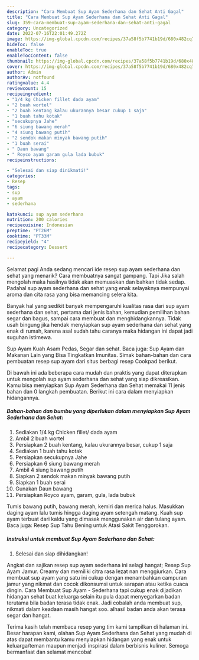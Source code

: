 ```yaml
---
description: "Cara Membuat Sup Ayam Sederhana dan Sehat Anti Gagal"
title: "Cara Membuat Sup Ayam Sederhana dan Sehat Anti Gagal"
slug: 359-cara-membuat-sup-ayam-sederhana-dan-sehat-anti-gagal
category: Uncategorized
date: 2022-07-16T22:01:49.272Z
image: https://img-global.cpcdn.com/recipes/37a58f5b7741b19d/680x482cq70/sup-ayam-sederhana-dan-sehat-foto-resep-utama.jpg
hideToc: false
enableToc: true
enableTocContent: false
thumbnail: https://img-global.cpcdn.com/recipes/37a58f5b7741b19d/680x482cq70/sup-ayam-sederhana-dan-sehat-foto-resep-utama.jpg
cover: https://img-global.cpcdn.com/recipes/37a58f5b7741b19d/680x482cq70/sup-ayam-sederhana-dan-sehat-foto-resep-utama.jpg
author: Admin
authorAv: notfound
ratingvalue: 4.4
reviewcount: 15
recipeingredient:
- "1/4 kg Chicken fillet dada ayam"
- "2 buah wortel"
- "2 buah kentang kalau ukurannya besar cukup 1 saja"
- "1 buah tahu kotak"
- "secukupnya Jahe"
- "6 siung bawang merah"
- "4 siung bawang putih"
- "2 sendok makan minyak bawang putih"
- "1 buah serai"
- " Daun bawang"
- " Royco ayam garam gula lada bubuk"
recipeinstructions:

- "Selesai dan siap dinikmati!"
categories:
- Resep
tags:
- sup
- ayam
- sederhana

katakunci: sup ayam sederhana 
nutrition: 200 calories
recipecuisine: Indonesian
preptime: "PT26M"
cooktime: "PT33M"
recipeyield: "4"
recipecategory: Dessert

---
```



Selamat pagi Anda sedang mencari ide resep sup ayam sederhana dan sehat yang menarik? Cara membuatnya sangat gampang. Tapi Jika salah mengolah maka hasilnya tidak akan memuaskan dan bahkan tidak sedap. Padahal sup ayam sederhana dan sehat yang enak selayaknya mempunyai aroma dan cita rasa yang bisa memancing selera kita.


Banyak hal yang sedikit banyak mempengaruhi kualitas rasa dari sup ayam sederhana dan sehat, pertama dari jenis bahan, kemudian pemilihan bahan segar dan bagus, sampai cara membuat dan menghidangkannya. Tidak usah bingung jika hendak menyiapkan sup ayam sederhana dan sehat yang enak di rumah, karena asal sudah tahu caranya maka hidangan ini dapat jadi suguhan istimewa.

Sup Ayam Kuah Asam Pedas, Segar dan sehat. Baca juga: Sup Ayam dan Makanan Lain yang Bisa Tingkatkan Imunitas. Simak bahan-bahan dan cara pembuatan resep sup ayam dari situs berbagi resep Cookpad berikut.


Di bawah ini ada beberapa cara mudah dan praktis yang dapat diterapkan untuk mengolah sup ayam sederhana dan sehat yang siap dikreasikan. Kamu bisa menyiapkan Sup Ayam Sederhana dan Sehat memakai 11 jenis bahan dan 0 langkah pembuatan. Berikut ini cara dalam menyiapkan hidangannya.

<!--inarticleads1-->

##### Bahan-bahan dan bumbu yang diperlukan dalam menyiapkan Sup Ayam Sederhana dan Sehat:

1. Sediakan 1/4 kg Chicken fillet/ dada ayam
1. Ambil 2 buah wortel
1. Persiapkan 2 buah kentang, kalau ukurannya besar, cukup 1 saja
1. Sediakan 1 buah tahu kotak
1. Persiapkan secukupnya Jahe
1. Persiapkan 6 siung bawang merah
1. Ambil 4 siung bawang putih
1. Siapkan 2 sendok makan minyak bawang putih
1. Siapkan 1 buah serai
1. Gunakan  Daun bawang
1. Persiapkan  Royco ayam, garam, gula, lada bubuk


Tumis bawang putih, bawang merah, kemiri dan merica halus. Masukkan daging ayam lalu tumis hingga daging ayam setengah matang. Kuah sup ayam terbuat dari kaldu yang dimasak menggunakan air dan tulang ayam. Baca juga: Resep Sup Tahu Bening untuk Atasi Sakit Tenggorokan. 

<!--inarticleads2-->

##### Instruksi untuk membuat Sup Ayam Sederhana dan Sehat:


1. Selesai dan siap dihidangkan!

Angkat dan sajikan resep sup ayam sederhana ini selagi hangat; Resep Sup Ayam Jamur. Creamy dan memiliki citra rasa lezat nan menggiurkan. Cara membuat sup ayam yang satu ini cukup dengan menambahkan campuran jamur yang nikmat dan cocok dikonsumsi untuk sarapan atau ketika cuaca dingin. Cara Membuat Sup Ayam - Sederhana tapi cukup enak dijadikan hidangan sehat buat keluarga selain itu pula dapat menyegarkan badan terutama bila badan terasa tidak enak. Jadi cobalah anda membuat sup, nikmati dalam keadaan masih hangat soo. alhasil badan anda akan terasa segar dan hangat. 

Terima kasih telah membaca resep yang tim kami tampilkan di halaman ini. Besar harapan kami, olahan Sup Ayam Sederhana dan Sehat yang mudah di atas dapat membantu kamu menyiapkan hidangan yang enak untuk keluarga/teman maupun menjadi inspirasi dalam berbisnis kuliner. Semoga bermanfaat dan selamat mencoba!
